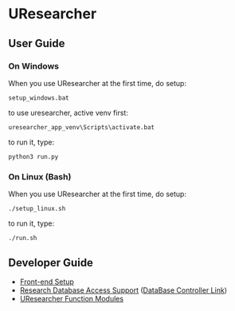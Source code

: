 # UResearcher


## User Guide

### On Windows 

When you use UResearcher at the first time, do setup:

`setup_windows.bat`

to use uresearcher, active venv first:

`uresearcher_app_venv\Scripts\activate.bat`

to run it, type: 

`python3 run.py`


### On Linux (Bash)

When you use UResearcher at the first time, do setup:

`./setup_linux.sh`

to run it, type: 

`./run.sh`



## Developer Guide

- [Front-end Setup](uresearcher_app/static/node/one-time-setup.txt)
- [Research Database Access Support](uresearcher_app/supports) ([DataBase Controller Link](uresearcher_app/controllers/db.py))
- [UResearcher Function Modules](uresearcher_app/controllers/modules)
